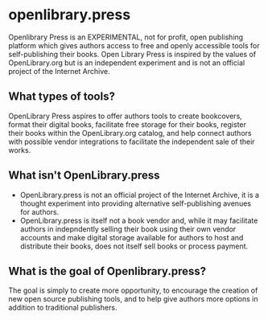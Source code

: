 # openlibrary.press

Openlibrary Press is an EXPERIMENTAL, not for profit, open publishing platform which gives authors access to free and openly accessible tools for self-publishing their books. Open Library Press is inspired by the values of OpenLibrary.org but is an independent experiment and is not an official project of the Internet Archive.

## What types of tools?

OpenLibrary Press aspires to offer authors tools to create bookcovers, format their digital books, facilitate free storage for their books, register their books within the OpenLibrary.org catalog, and help connect authors with possible vendor integrations to facilitate the independent sale of their works.

## What isn't OpenLibrary.press

* OpenLibrary.press is not an official project of the Internet Archive, it is a thought experiment into providing alternative self-publishing avenues for authors.
* OpenLibrary.press is itself not a book vendor and, while it may facilitate authors in indepndently selling their book using their own vendor accounts and make digital storage available for authors to host and distribute their books, does not itself sell books or process payment.

## What is the goal of Openlibrary.press?

The goal is simply to create more opportunity, to encourage the creation of new open source publishing tools, and to help give authors more options in addition to traditional publishers.
